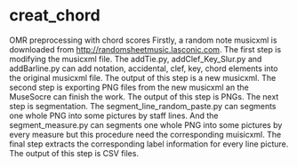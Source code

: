 # creat_chord
OMR preprocessing with chord scores
Firstly, a random note musicxml is downloaded from http://randomsheetmusic.lasconic.com.
The first step is modifying the musicxml file. The addTie.py, addClef_Key_Slur.py and addBarline.py
can add notation, accidental, clef, key, chord elements into the original musicxml file. The output of this step is a new musicxml.
The second step is exporting PNG files from the new musicxml an the MuseSocre can finish the work. The output of this step is PNGs.
The next step is segmentation. The segment_line_random_paste.py can segments one whole PNG into some pictures by staff lines. And 
the segment_measure.py can segments one whole PNG into some pictures by every measure but this procedure need the corresponding muisicxml.
The final step extracts the corresponding label information for every line picture. The output of this step is CSV files.
